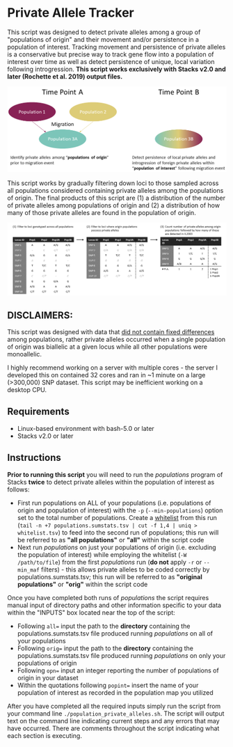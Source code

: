 # Private Allele Tracker


This script was designed to detect private alleles among a group of "populations of origin" and their movement and/or persistence in a population of interest.  Tracking movement and persistence of private alleles is a conservative but precise way to track gene flow into a population of interest over time as well as detect persistence of unique, local variation following introgression.  **This script works exclusively with Stacks v2.0 and later (Rochette et al. 2019) output files.**

![schmatic](https://github.com/slcapel/chapter-1-publication-scripts/blob/master/Private%20Allele%20Population%20Schematic.png?raw=true)

This script works by gradually filtering down loci to those sampled across all populations considered containing private alleles among the populations of origin.  The final products of this script are (1) a distribution of the number of private alleles among populations of origin and (2) a distribution of how many of those private alleles are found in the population of origin.

![schmatic](https://github.com/slcapel/chapter-1-publication-scripts/blob/master/Private%20Allele%20SNP%20Filtering%20Schematic.png?raw=true)

## DISCLAIMERS: 
This script was designed with data that <ins>did not contain fixed differences</ins> among populations, rather private alleles occurred when a single population of origin was biallelic at a given locus while all other populations were monoallelic.

I highly recommend working on a server with multiple cores - the server I developed this on contained 32 cores and ran in ~1 minute on a large (>300,000) SNP dataset.  This script may be inefficient working on a desktop CPU.

## Requirements
* Linux-based environment with bash-5.0 or later
* Stacks v2.0 or later

## Instructions
**Prior to running this script** you will need to run the _populations_ program of Stacks **twice** to detect private alleles within the population of interest as follows:
* First run populations on ALL of your populations (i.e. populations of origin and population of interest) with the `-p` (`--min-populations`) option set to the total number of populations. Create a <ins>whitelist</ins> from this run (`tail -n +7 populations.sumstats.tsv | cut -f 1,4 | uniq > whitelist.tsv`) to feed into the second run of populations; this run will be referred to as **"all populations"** or **"all"** within the script code
* Next run _populations_ on just your populations of origin (i.e. excluding the population of interest) while employing the whitelist (`-W /path/to/file`) from the first _populations_ run (**do not** apply `-r` or `--min_maf` filters) - this allows private alleles to be coded correctly by populations.sumstats.tsv; this run will be referred to as **"original populations"** or **"orig"** within the script code


Once you have completed both runs of _populations_ the script requires manual input of directory paths and other information specific to your data within the "INPUTS" box located near the top of the script:
* Following `all=` input the path to the **directory** containing the populations.sumstats.tsv file produced running _populations_ on all of your populations
* Following `orig=` input the path to the **directory** containing the populations.sumstats.tsv file produced running _populations_ on only your populations of origin
* Following `opn=` input an integer reporting the number of populations of origin in your dataset
* Within the quotations following `popint=` insert the name of your population of interest as recorded in the population map you utilized


After you have completed all the required inputs simply run the script from your command line `./population_private_alleles.sh`.  The script will output text on the command line indicating current steps and any errors that may have occurred. There are comments throughout the script indicating what each section is executing.
